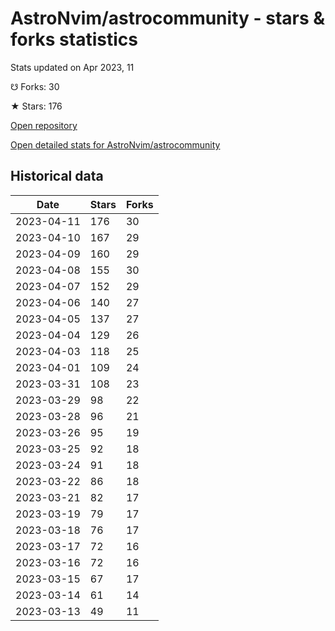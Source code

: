 # AstroNvim/astrocommunity - stars & forks statistics

Stats updated on Apr 2023, 11

☋ Forks: 30

★ Stars: 176

[Open repository](https://github.com/AstroNvim/astrocommunity)

[Open detailed stats for AstroNvim/astrocommunity](https://reviewgithub.com/rep/AstroNvim/astrocommunity)

## Historical data
| Date | Stars | Forks |
|------|-------|-------|
| 2023-04-11 | 176 | 30 | 
| 2023-04-10 | 167 | 29 | 
| 2023-04-09 | 160 | 29 | 
| 2023-04-08 | 155 | 30 | 
| 2023-04-07 | 152 | 29 | 
| 2023-04-06 | 140 | 27 | 
| 2023-04-05 | 137 | 27 | 
| 2023-04-04 | 129 | 26 | 
| 2023-04-03 | 118 | 25 | 
| 2023-04-01 | 109 | 24 | 
| 2023-03-31 | 108 | 23 | 
| 2023-03-29 | 98 | 22 | 
| 2023-03-28 | 96 | 21 | 
| 2023-03-26 | 95 | 19 | 
| 2023-03-25 | 92 | 18 | 
| 2023-03-24 | 91 | 18 | 
| 2023-03-22 | 86 | 18 | 
| 2023-03-21 | 82 | 17 | 
| 2023-03-19 | 79 | 17 | 
| 2023-03-18 | 76 | 17 | 
| 2023-03-17 | 72 | 16 | 
| 2023-03-16 | 72 | 16 | 
| 2023-03-15 | 67 | 17 | 
| 2023-03-14 | 61 | 14 | 
| 2023-03-13 | 49 | 11 | 

